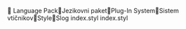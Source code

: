       Language Pack   Jezikovni paket   Plug-In System   Sistem vtičnikov   Style   Slog
   index.styl
   index.styl